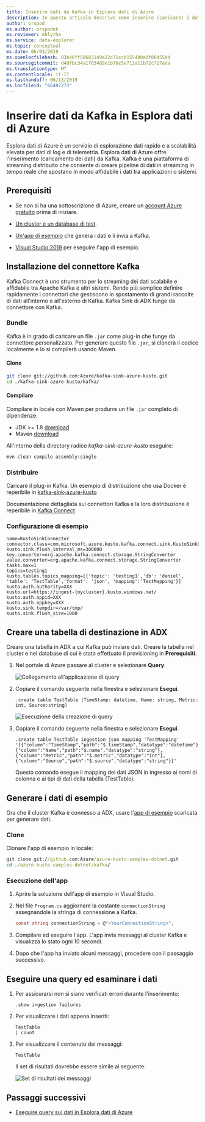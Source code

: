 ```yaml
---
title: Inserire dati da Kafka in Esplora dati di Azure
description: In questo articolo descrive come inserire (caricare) i dati in Esplora dati di Azure da Kafka.
author: orspod
ms.author: orspodek
ms.reviewer: mblythe
ms.service: data-explorer
ms.topic: conceptual
ms.date: 06/03/2019
ms.openlocfilehash: 03b46ff50683149a22c71ccb155480a0f08455bd
ms.sourcegitcommit: d4dfbc34a1f03488e1b7bc5e711a11b72c717ada
ms.translationtype: MT
ms.contentlocale: it-IT
ms.lasthandoff: 06/13/2019
ms.locfileid: "66497273"
---
```

# <a name="ingest-data-from-kafka-into-azure-data-explorer"></a>Inserire dati da Kafka in Esplora dati di Azure
 
Esplora dati di Azure è un servizio di esplorazione dati rapido e a scalabilità elevata per dati di log e di telemetria. Esplora dati di Azure offre l'inserimento (caricamento dei dati) da Kafka. Kafka è una piattaforma di streaming distribuito che consente di creare pipeline di dati in streaming in tempo reale che spostano in modo affidabile i dati tra applicazioni o sistemi.
 
## <a name="prerequisites"></a>Prerequisiti
 
* Se non si ha una sottoscrizione di Azure, creare un [account Azure gratuito](https://azure.microsoft.com/free/) prima di iniziare. 
 
* [Un cluster e un database di test](create-cluster-database-portal.md).
 
* [Un'app di esempio](https://github.com/Azure/azure-kusto-samples-dotnet/tree/master/kafka) che genera i dati e li invia a Kafka.

* [Visual Studio 2019](https://visualstudio.microsoft.com/vs/) per eseguire l'app di esempio.
 
## <a name="kafka-connector-setup"></a>Installazione del connettore Kafka

Kafka Connect è uno strumento per lo streaming dei dati scalabile e affidabile tra Apache Kafka e altri sistemi. Rende più semplice definire rapidamente i connettori che gestiscono lo spostamento di grandi raccolte di dati all'interno e all'esterno di Kafka. Kafka Sink di ADX funge da connettore con Kafka.
 
### <a name="bundle"></a>Bundle

Kafka è in grado di caricare un file `.jar` come plug-in che funge da connettore personalizzato. Per generare questo file `.jar`, si clonerà il codice localmente e lo si compilerà usando Maven. 

#### <a name="clone"></a>Clone

```bash
git clone git://github.com:Azure/kafka-sink-azure-kusto.git
cd ./kafka-sink-azure-kusto/kafka/
```

#### <a name="build"></a>Compilare

Compilare in locale con Maven per produrre un file `.jar` completo di dipendenze.

* JDK >= 1.8 [download](https://www.oracle.com/technetwork/java/javase/downloads/index.html)
* Maven [download](https://maven.apache.org/install.html)
 

All'interno della directory radice *kafka-sink-azure-kusto* eseguire:

```bash
mvn clean compile assembly:single
```

### <a name="deploy"></a>Distribuire 

Caricare il plug-in Kafka. Un esempio di distribuzione che usa Docker è reperibile in [kafka-sink-azure-kusto](https://github.com/Azure/kafka-sink-azure-kusto#deploy)
 

Documentazione dettagliata sui connettori Kafka e la loro distribuzione è reperibile in [Kafka Connect](https://kafka.apache.org/documentation/#connect) 

### <a name="example-configuration"></a>Configurazione di esempio 
 
```config
name=KustoSinkConnector 
connector.class=com.microsoft.azure.kusto.kafka.connect.sink.KustoSinkConnector 
kusto.sink.flush_interval_ms=300000 
key.converter=org.apache.kafka.connect.storage.StringConverter 
value.converter=org.apache.kafka.connect.storage.StringConverter 
tasks.max=1 
topics=testing1 
kusto.tables.topics_mapping=[{'topic': 'testing1','db': 'daniel', 'table': 'TestTable','format': 'json', 'mapping':'TestMapping'}] 
kusto.auth.authority=XXX 
kusto.url=https://ingest-{mycluster}.kusto.windows.net/ 
kusto.auth.appid=XXX 
kusto.auth.appkey=XXX 
kusto.sink.tempdir=/var/tmp/ 
kusto.sink.flush_size=1000
```
 
## <a name="create-a-target-table-in-adx"></a>Creare una tabella di destinazione in ADX
 
Creare una tabella in ADX a cui Kafka può inviare dati. Creare la tabella nel cluster e nel database di cui è stato effettuato il provisioning in **Prerequisiti**.
 
1. Nel portale di Azure passare al cluster e selezionare **Query**.
 
    ![Collegamento all'applicazione di query](media/ingest-data-event-hub/query-explorer-link.png)
 
1. Copiare il comando seguente nella finestra e selezionare **Esegui**.
 
    ```Kusto
    .create table TestTable (TimeStamp: datetime, Name: string, Metric: int, Source:string)
    ```
 
    ![Esecuzione della creazione di query](media/ingest-data-event-hub/run-create-query.png)
 
1. Copiare il comando seguente nella finestra e selezionare **Esegui**.
 
    ```Kusto
    .create table TestTable ingestion json mapping 'TestMapping' '[{"column":"TimeStamp","path":"$.timeStamp","datatype":"datetime"},{"column":"Name","path":"$.name","datatype":"string"},{"column":"Metric","path":"$.metric","datatype":"int"},{"column":"Source","path":"$.source","datatype":"string"}]'
    ```

    Questo comando esegue il mapping dei dati JSON in ingresso ai nomi di colonna e ai tipi di dati della tabella (TestTable).


## <a name="generate-sample-data"></a>Generare i dati di esempio

Ora che il cluster Kafka è connesso a ADX, usare l'[app di esempio](https://github.com/Azure-Samples/event-hubs-dotnet-ingest) scaricata per generare dati.

### <a name="clone"></a>Clone

Clonare l'app di esempio in locale:

```cmd
git clone git://github.com:Azure/azure-kusto-samples-dotnet.git
cd ./azure-kusto-samples-dotnet/kafka/
```

### <a name="run-the-app"></a>Esecuzione dell'app

1. Aprire la soluzione dell'app di esempio in Visual Studio.

1. Nel file `Program.cs` aggiornare la costante `connectionString` assegnandole la stringa di connessione a Kafka.

    ```csharp    
    const string connectionString = @"<YourConnectionString>";
    ```

1. Compilare ed eseguire l'app. L'app invia messaggi al cluster Kafka e visualizza lo stato ogni 10 secondi.

1. Dopo che l'app ha inviato alcuni messaggi, procedere con il passaggio successivo.
 
## <a name="query-and-review-the-data"></a>Eseguire una query ed esaminare i dati

1. Per assicurarsi non si siano verificati errori durante l'inserimento:

    ```Kusto
    .show ingestion failures
    ```

1. Per visualizzare i dati appena inseriti:

    ```Kusto
    TestTable 
    | count
    ```

1. Per visualizzare il contenuto dei messaggi:
 
    ```Kusto
    TestTable
    ```
 
    Il set di risultati dovrebbe essere simile al seguente:
 
    ![Set di risultati dei messaggi](media/ingest-data-event-hub/message-result-set.png)
 
## <a name="next-steps"></a>Passaggi successivi
 
* [Eseguire query sui dati in Esplora dati di Azure](web-query-data.md)
